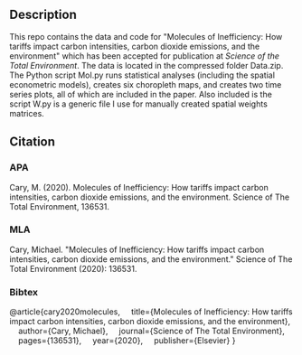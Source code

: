 ## Description

This repo contains the data and code for "Molecules of Inefficiency: How tariffs impact carbon intensities, carbon dioxide emissions, and the environment" which has been accepted for publication at *Science of the Total Environment*. The data is located in the compressed folder Data.zip. The Python script MoI.py runs statistical analyses (including the spatial econometric models), creates six choropleth maps, and creates two time series plots, all of which are included in the paper. Also included is the script W.py is a generic file I use for manually created spatial weights matrices.

## Citation

### APA

Cary, M. (2020). Molecules of Inefficiency: How tariffs impact carbon intensities, carbon dioxide emissions, and the environment. Science of The Total Environment, 136531.

### MLA

Cary, Michael. "Molecules of Inefficiency: How tariffs impact carbon intensities, carbon dioxide emissions, and the environment." Science of The Total Environment (2020): 136531.

### Bibtex

@article{cary2020molecules,
&nbsp;&nbsp;&nbsp;&nbsp;title={Molecules of Inefficiency: How tariffs impact carbon intensities, carbon dioxide emissions, and the environment},
&nbsp;&nbsp;&nbsp;&nbsp;author={Cary, Michael},
&nbsp;&nbsp;&nbsp;&nbsp;journal={Science of The Total Environment},
&nbsp;&nbsp;&nbsp;&nbsp;pages={136531},
&nbsp;&nbsp;&nbsp;&nbsp;year={2020},
&nbsp;&nbsp;&nbsp;&nbsp;publisher={Elsevier}
}
